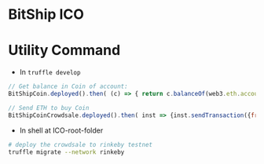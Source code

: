 # BitShip ICO

# Utility Command

- In `truffle develop`
```js
// Get balance in Coin of account:
BitShipCoin.deployed().then( (c) => { return c.balanceOf(web3.eth.accounts[0]);} );

// Send ETH to buy Coin
BitShipCoinCrowdsale.deployed().then( inst => {inst.sendTransaction({from: web3.eth.accounts[0],value: web3.toWei(5, "ether")});});
```

- In shell at ICO-root-folder
```bash
# deploy the crowdsale to rinkeby testnet
truffle migrate --network rinkeby
```
